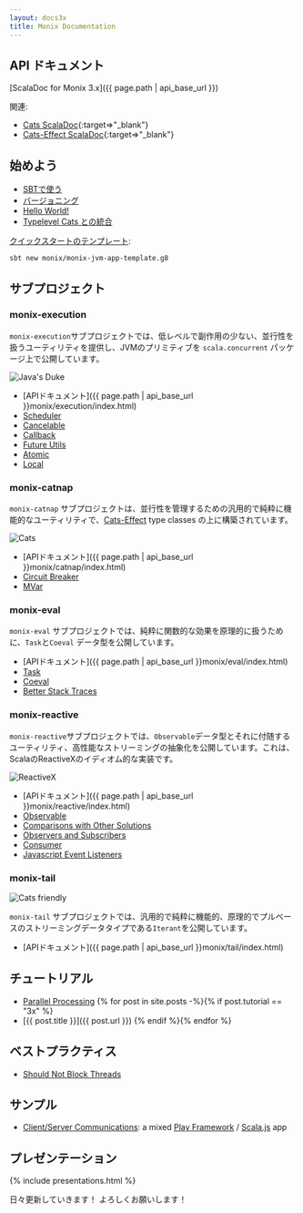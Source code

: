 ```yaml
---
layout: docs3x
title: Monix Documentation
---
```


## API ドキュメント

[ScalaDoc for Monix 3.x]({{ page.path | api_base_url }})

関連:

- [Cats ScalaDoc](https://typelevel.org/cats/api/){:target=>"_blank"}
- [Cats-Effect ScalaDoc](https://typelevel.org/cats-effect/api/){:target=>"_blank"}

## 始めよう 

- [SBTで使う](./intro/usage.md)
- [バージョニング](./intro/versioning-scheme.md)
- [Hello World!](./intro/hello-world.md)
- [Typelevel Cats との統合](./intro/cats.md)

[クイックスタートのテンプレート](https://github.com/monix/monix-jvm-app-template.g8):

```
sbt new monix/monix-jvm-app-template.g8
```

## サブプロジェクト

### monix-execution

`monix-execution`サブプロジェクトでは、低レベルで副作用の少ない、並行性を扱うユーティリティを提供し、JVMのプリミティブを `scala.concurrent` パッケージ上で公開しています。

<img src="{{ site.baseurl }}public/images/logos/java.png" alt="Java's Duke" title="Java's Duke"
     class="doc-icon" />

- [APIドキュメント]({{ page.path | api_base_url }}monix/execution/index.html)
- [Scheduler](./execution/scheduler.md)
- [Cancelable](./execution/cancelable.md)
- [Callback](./execution/callback.md)
- [Future Utils](./execution/future-utils.md)
- [Atomic](./execution/atomic.md)
- [Local](./execution/local.md)

### monix-catnap

`monix-catnap` サブプロジェクトは、並行性を管理するための汎用的で純粋に機能的なユーティリティで、[Cats-Effect](https://typelevel.org/cats-effect/) type classes の上に構築されています。

<img src="{{ site.baseurl }}public/images/logos/cats.png" alt="Cats" title="Cats"
     class="doc-icon" />

- [APIドキュメント]({{ page.path | api_base_url }}monix/catnap/index.html)
- [Circuit Breaker](./catnap/circuit-breaker.md)
- [MVar](./catnap/mvar.md)

### monix-eval

`monix-eval` サブプロジェクトでは、純粋に関数的な効果を原理的に扱うために、`Task`と`Coeval` データ型を公開しています。

- [APIドキュメント]({{ page.path | api_base_url }}monix/eval/index.html)
- [Task](./eval/task.md)
- [Coeval](./eval/coeval.md)
- [Better Stack Traces](./eval/stacktraces.md)

### monix-reactive

`monix-reactive`サブプロジェクトでは、`Observable`データ型とそれに付随するユーティリティ、高性能なストリーミングの抽象化を公開しています。これは、ScalaのReactiveXのイディオム的な実装です。

<img src="{{ site.baseurl }}public/images/logos/reactivex.png" alt="ReactiveX" title="ReactiveX"
     class="doc-icon" />

- [APIドキュメント]({{ page.path | api_base_url }}monix/reactive/index.html)
- [Observable](./reactive/observable.md)
- [Comparisons with Other Solutions](./reactive/observable-comparisons.md)
- [Observers and Subscribers](./reactive/observers.md)
- [Consumer](./reactive/consumer.md)
- [Javascript Event Listeners](./reactive/javascript.md)

### monix-tail

<img src="{{ site.baseurl }}public/images/logos/many-cats.png" alt="Cats friendly" title="Cats friendly"
     class="doc-icon2x" />

`monix-tail` サブプロジェクトでは、汎用的で純粋に機能的、原理的でプルベースのストリーミングデータタイプである`Iterant`を公開しています。

- [APIドキュメント]({{ page.path | api_base_url }}monix/tail/index.html)

## チュートリアル
  
- [Parallel Processing](./tutorials/parallelism.md)
{% for post in site.posts -%}{% if post.tutorial == "3x" %}
- [{{ post.title }}]({{ post.url }})
{% endif %}{% endfor %}
  
## ベストプラクティス
  
- [Should Not Block Threads](./best-practices/blocking.md)

## サンプル

- [Client/Server Communications](https://github.com/monixio/monix-sample/):
  a mixed [Play Framework](https://www.playframework.com/) /
  [Scala.js](http://www.scala-js.org/) app

## プレゼンテーション

{% include presentations.html %}

日々更新していきます！ よろしくお願いします！
